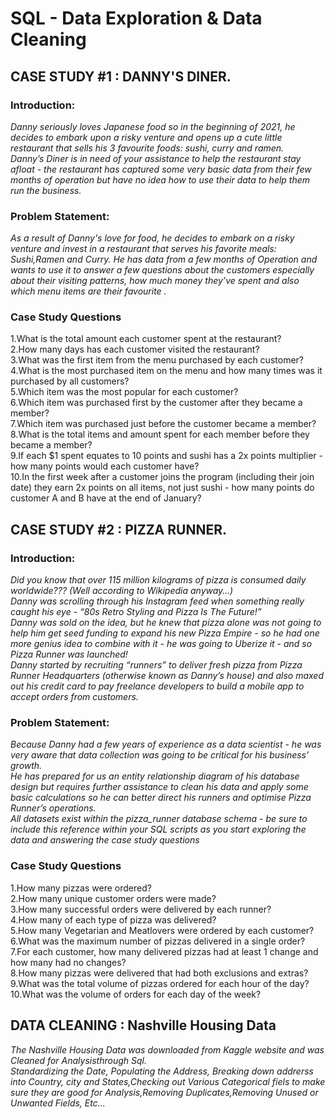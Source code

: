 # SQL - Data Exploration & Data Cleaning

## CASE STUDY #1 : DANNY'S DINER.

### Introduction:  
*Danny seriously loves Japanese food so in the beginning of 2021, he decides to embark upon a risky venture and opens up a cute little restaurant that sells his 3 favourite foods: sushi, curry and ramen.  
Danny’s Diner is in need of your assistance to help the restaurant stay afloat - the restaurant has captured some very basic data from their few months of operation but have no idea how to use their data to help them run the business.*  

### Problem Statement:  
*As a result of Danny's love for food, he decides to embark on a risky venture and invest in a restaurant that serves his favorite meals: Sushi,Ramen and Curry. He has data from a few months of Operation and wants to use it to answer a few questions about the customers especially about their visiting patterns, how much money they’ve spent and also which menu items are their favourite .*

### Case Study Questions
1.What is the total amount each customer spent at the restaurant?  
2.How many days has each customer visited the restaurant?  
3.What was the first item from the menu purchased by each customer?  
4.What is the most purchased item on the menu and how many times was it purchased by all customers?  
5.Which item was the most popular for each customer?  
6.Which item was purchased first by the customer after they became a member?  
7.Which item was purchased just before the customer became a member?  
8.What is the total items and amount spent for each member before they became a member?  
9.If each $1 spent equates to 10 points and sushi has a 2x points multiplier - how many points would each customer have?  
10.In the first week after a customer joins the program (including their join date) they earn 2x points on all items, not just sushi - how many points do        customer A and B have at the end of January?  

## CASE STUDY #2 : PIZZA RUNNER.

### Introduction:  
*Did you know that over 115 million kilograms of pizza is consumed daily worldwide??? (Well according to Wikipedia anyway…)  
Danny was scrolling through his Instagram feed when something really caught his eye - “80s Retro Styling and Pizza Is The Future!”  
Danny was sold on the idea, but he knew that pizza alone was not going to help him get seed funding to expand his new Pizza Empire - so he had one more genius idea to combine with it - he was going to Uberize it - and so Pizza Runner was launched!  
Danny started by recruiting “runners” to deliver fresh pizza from Pizza Runner Headquarters (otherwise known as Danny’s house) and also maxed out his credit card to pay freelance developers to build a mobile app to accept orders from customers.*  

### Problem Statement:  
*Because Danny had a few years of experience as a data scientist - he was very aware that data collection was going to be critical for his business’ growth.  
He has prepared for us an entity relationship diagram of his database design but requires further assistance to clean his data and apply some basic calculations so he can better direct his runners and optimise Pizza Runner’s operations.  
All datasets exist within the pizza_runner database schema - be sure to include this reference within your SQL scripts as you start exploring the data and answering the case study questions*

### Case Study Questions
1.How many pizzas were ordered?  
2.How many unique customer orders were made?  
3.How many successful orders were delivered by each runner?  
4.How many of each type of pizza was delivered?  
5.How many Vegetarian and Meatlovers were ordered by each customer?  
6.What was the maximum number of pizzas delivered in a single order?  
7.For each customer, how many delivered pizzas had at least 1 change and how many had no changes?  
8.How many pizzas were delivered that had both exclusions and extras?  
9.What was the total volume of pizzas ordered for each hour of the day?  
10.What was the volume of orders for each day of the week?  


## DATA CLEANING  : Nashville Housing Data

*The Nashville Housing Data was downloaded from Kaggle website and was Cleaned for Analysisthrough Sql.  
Standardizing the Date, Populating the Address, Breaking down addrerss into Country, city and States,Checking out Various Categorical fiels to make sure they are good for Analysis,Removing Duplicates,Removing Unused or Unwanted Fields, Etc...*

